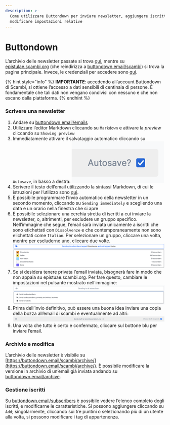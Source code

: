 ```yaml
---
description: >-
  Come utilizzare Buttondown per inviare newsletter, aggiungere iscritti e
  modificare impostazioni relative
---
```


# Buttondown

L’archivio delle newsletter passate si trova [qui](https://buttondown.email/scambi/archive/), mentre su [epistulae.scambi.org](https://epistulae.scambi.org) (che reindirizza a [buttondown.email/scambi](https://buttondown.email/scambi/)) si trova la pagina principale. Invece, le credenziali per accedere sono [qui](https://nuvola.scambi.org/apps/passwords/).

{% hint style="info" %}
**IMPORTANTE**: accedendo all’account Buttondown di Scambi, si ottiene l’accesso a dati sensibili di centinaia di persone. È fondamentale che tali dati non vengano condivisi con nessuno e che non escano dalla piattaforma.
{% endhint %}

### Scrivere una newsletter

1. Andare su [buttondown.email/emails](https://buttondown.email/emails)
2. Utilizzare l’editor Markdown cliccando su `Markdown` e attivare la _preview_ cliccando su `Showing preview`
3. Immediatamente attivare il salvataggio automatico cliccando su `Autosave`, in basso a destra: ![](../.gitbook/assets/buttondown-autosave.png)
4. Scrivere il testo dell’email utilizzando la sintassi Markdown, di cui le istruzioni per l’utilizzo sono [qui](markdown.md).
5. È possibile programmare l’invio automatico della newsletter in un secondo momento, cliccando su `Sending immediately` e scegliendo una data e un orario nella finestra che si apre
6. È possibile selezionare una cerchia stretta di iscritti a cui inviare la newsletter, o, altrimenti, per escludere un gruppo specifico. Nell’immagine che segue, l’email sarà inviata unicamente a iscritti che sono etichettati con `Dissolvenze` e che contemporaneamente non sono elichettati come `Italian`. Per selezionare un gruppo, cliccare una volta, mentre per escluderne uno, cliccare due volte.\
   ![](../.gitbook/assets/buttondown-sending-to.png)
7. Se si desidera tenere privata l’email inviata, bisognerà fare in modo che non appaia su epistuae.scambi.org. Per fare questo, cambiare le impostazioni nel pulsante mostrato nell’immagine:\
   ![](../.gitbook/assets/buttondown-visibility.png)
8. Prima dell’invio definitivo, può essere una buona idea inviare una copia della bozza all’email di scambi e eventualmente ad altri:\
   ![](../.gitbook/assets/buttondown-send-draft.png)
9. Una volta che tutto è certo e confermato, cliccare sul bottone blu per inviare l’email.

### Archivio e modifica

L’archivio delle newsletter è visibile su [https://buttondown.email/scambi/archive/](https://buttondown.email/scambi/archive/). È possibile modificare la versione in archivio di un’email già inviata andando su [buttondown.email/archive](https://buttondown.email/archive).

### Gestione iscritti

Su [buttondown.email/subscribers](https://buttondown.email/subscribers) è possibile vedere l’elenco completo degli iscritti, e modificarne le caratteristiche. Si possono aggiungere cliccando su `Add`; singolarmente, cliccando sui tre puntini o selezionando più di un utente alla volta, si possono modificare i tag di appartenenza.
